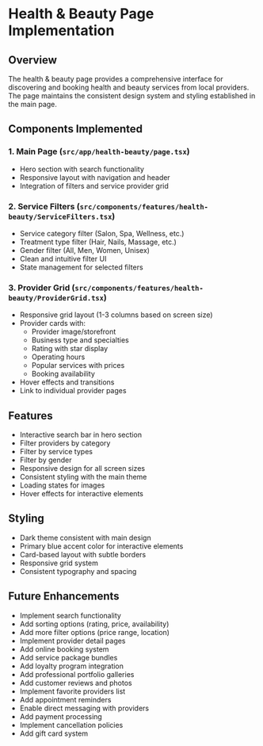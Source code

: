 # Health & Beauty Page Implementation

## Overview
The health & beauty page provides a comprehensive interface for discovering and booking health and beauty services from local providers. The page maintains the consistent design system and styling established in the main page.

## Components Implemented

### 1. Main Page (`src/app/health-beauty/page.tsx`)
- Hero section with search functionality
- Responsive layout with navigation and header
- Integration of filters and service provider grid

### 2. Service Filters (`src/components/features/health-beauty/ServiceFilters.tsx`)
- Service category filter (Salon, Spa, Wellness, etc.)
- Treatment type filter (Hair, Nails, Massage, etc.)
- Gender filter (All, Men, Women, Unisex)
- Clean and intuitive filter UI
- State management for selected filters

### 3. Provider Grid (`src/components/features/health-beauty/ProviderGrid.tsx`)
- Responsive grid layout (1-3 columns based on screen size)
- Provider cards with:
  - Provider image/storefront
  - Business type and specialties
  - Rating with star display
  - Operating hours
  - Popular services with prices
  - Booking availability
- Hover effects and transitions
- Link to individual provider pages

## Features
- Interactive search bar in hero section
- Filter providers by category
- Filter by service types
- Filter by gender
- Responsive design for all screen sizes
- Consistent styling with the main theme
- Loading states for images
- Hover effects for interactive elements

## Styling
- Dark theme consistent with main design
- Primary blue accent color for interactive elements
- Card-based layout with subtle borders
- Responsive grid system
- Consistent typography and spacing

## Future Enhancements
- Implement search functionality
- Add sorting options (rating, price, availability)
- Add more filter options (price range, location)
- Implement provider detail pages
- Add online booking system
- Add service package bundles
- Add loyalty program integration
- Add professional portfolio galleries
- Add customer reviews and photos
- Implement favorite providers list
- Add appointment reminders
- Enable direct messaging with providers
- Add payment processing
- Implement cancellation policies
- Add gift card system